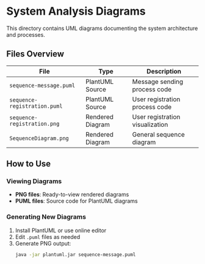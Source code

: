 # System Analysis Diagrams

This directory contains UML diagrams documenting the system architecture and processes.

## Files Overview

| File | Type | Description |
|------|------|-------------|
| `sequence-message.puml` | PlantUML Source | Message sending process code |
| `sequence-registration.puml` | PlantUML Source | User registration process code |
| `sequence-registration.png` | Rendered Diagram | User registration visualization |
| `SequenceDiagram.png` | Rendered Diagram | General sequence diagram |

## How to Use

### Viewing Diagrams
- **PNG files**: Ready-to-view rendered diagrams
- **PUML files**: Source code for PlantUML diagrams

### Generating New Diagrams
1. Install PlantUML or use online editor
2. Edit `.puml` files as needed
3. Generate PNG output:
   ```bash
   java -jar plantuml.jar sequence-message.puml